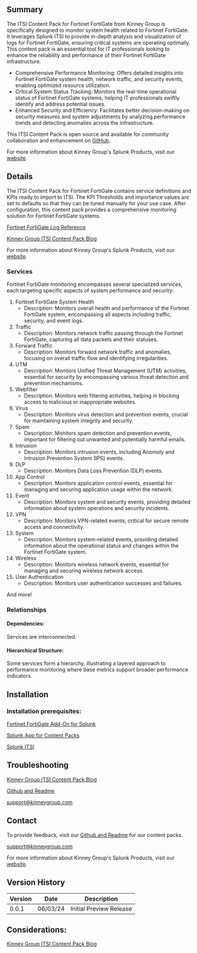 ## Summary
The ITSI Content Pack for Fortinet FortiGate from Kinney Group is specifically designed to monitor system health related to Fortinet FortiGate. It leverages Splunk ITSI to provide in-depth analysis and visualization of logs for Fortinet FortiGate, ensuring critical systems are operating optimally. This content pack is an essential tool for IT professionals looking to enhance the reliability and performance of their Fortinet FortiGate infrastructure.

* Comprehensive Performance Monitoring: Offers detailed insights into Fortinet FortiGate system health, network traffic, and security events, enabling optimized resource utilization.
* Critical System Status Tracking: Monitors the real-time operational status of Fortinet FortiGate systems, helping IT professionals swiftly identify and address potential issues.
* Enhanced Security and Efficiency: Facilitates better decision-making on security measures and system adjustments by analyzing performance trends and detecting anomalies across the infrastructure.

This ITSI Content Pack is open source and available for community collaboration and enhancement on [GitHub](https://www.github.com/kinneygroup).

For more information about Kinney Group's Splunk Products, visit our [website](https://kinneygroup.com/atlas).

## Details
The ITSI Content Pack for Fortinet FortiGate contains service definitions and KPIs ready to import to ITSI. The KPI Thresholds and importance values are set to defaults so that they can be tuned manually for your use case. After configuration, this content pack provides a comprehensive monitoring solution for Fortinet FortiGate systems.

[Fortinet FortiGate Log Reference](https://docs.fortinet.com/document/fortigate/7.4.4/fortios-log-message-reference/524940/introduction)

[Kinney Group ITSI Content Pack Blog](https://kinneygroup.com/blog/installing-itsi-content-packs/)

For more information about Kinney Group's Splunk Products, visit our [website](https://kinneygroup.com/atlas).

### Services
Fortinet FortiGate monitoring encompasses several specialized services, each targeting specific aspects of system performance and security:


1. Fortinet FortiGate System Health
    * Description: Monitors overall health and performance of the Fortinet FortiGate system, encompassing all aspects including traffic, security, and event logs.
2. Traffic
    * Description: Monitors network traffic passing through the Fortinet FortiGate, capturing all data packets and their statuses.
3. Forward Traffic
    * Description: Monitors forward network traffic and anomalies, focusing on overall traffic flow and identifying irregularities.
4. UTM
    * Description: Monitors Unified Threat Management (UTM) activities, essential for security by encompassing various threat detection and prevention mechanisms.
5. Webfilter
    * Description: Monitors web filtering activities, helping in blocking access to malicious or inappropriate websites.
6. Virus
    * Description: Monitors virus detection and prevention events, crucial for maintaining system integrity and security.
7. Spam
    * Description: Monitors spam detection and prevention events, important for filtering out unwanted and potentially harmful emails.
8. Intrusion
    * Description: Monitors intrusion events, including Anomoly and Intrusion Prevention System (IPS) events.
9. DLP
    * Description: Monitors Data Loss Prevention (DLP) events.
10. App Control
    * Description: Monitors application control events, essential for managing and securing application usage within the network.
11. Event
    * Description: Monitors system and security events, providing detailed information about system operations and security incidents.
12. VPN
    * Description: Monitors VPN-related events, critical for secure remote access and connectivity.
13. System
    * Description: Monitors system-related events, providing detailed information about the operational status and changes within the Fortinet FortiGate system.
14. Wireless
    * Description: Monitors wireless network events, essential for managing and securing wireless network access.
15. User Authentication
    * Description: Monitors user authentication successes and failures.

And more!

### Relationships
#### Dependencies:
Services are interconnected.

#### Hierarchical Structure:
Some services form a hierarchy, illustrating a layered approach to performance monitoring where base metrics support broader performance indicators.

## Installation

### Installation prerequisites:

[Fortinet FortiGate Add-On for Splunk](https://splunkbase.splunk.com/app/2846)

[Splunk App for Content Packs](https://splunkbase.splunk.com/app/5391)

[Splunk ITSI](https://www.splunk.com/en_us/products/it-service-intelligence.html)

## Troubleshooting

[Kinney Group ITSI Content Pack Blog](https://kinneygroup.com/blog/installing-itsi-content-packs/)

[Github and Readme](https://www.github.com/kinneygroup)

support@kinneygroup.com

## Contact

To provide feedback, visit our [Github and Readme](https://www.github.com/kinneygroup) for our content packs.

support@kinneygroup.com

For more information about Kinney Group's Splunk Products, visit our [website](https://kinneygroup.com/atlas).

## Version History

| Version | Date  | Description               |
|---------|-------|---------------------------|
| 0.0.1   | 06/03/24 | Initial Preview Release   |

## Considerations:

[Kinney Group ITSI Content Pack Blog](https://kinneygroup.com/blog/installing-itsi-content-packs/)